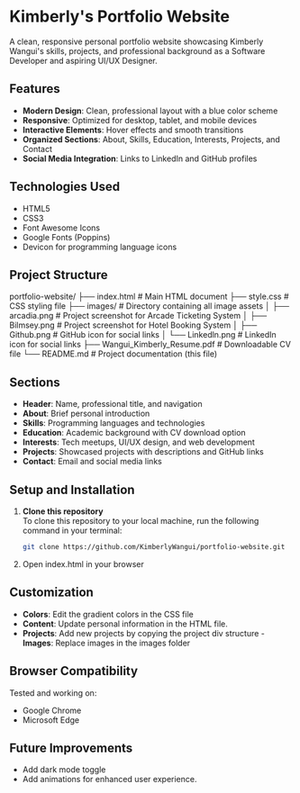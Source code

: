 # Kimberly's Portfolio Website

A clean, responsive personal portfolio website showcasing Kimberly Wangui's skills, projects, and professional background as a Software Developer and aspiring UI/UX Designer.

## Features
- **Modern Design**: Clean, professional layout with a blue color scheme
- **Responsive**: Optimized for desktop, tablet, and mobile devices
- **Interactive Elements**: Hover effects and smooth transitions
- **Organized Sections**: About, Skills, Education, Interests, Projects, and Contact
- **Social Media Integration**: Links to LinkedIn and GitHub profiles

## Technologies Used
- HTML5
- CSS3
- Font Awesome Icons
- Google Fonts (Poppins)
- Devicon for programming language icons

## Project Structure
portfolio-website/
├── index.html                  # Main HTML document
├── style.css                   # CSS styling file
├── images/                     # Directory containing all image assets
│   ├── arcadia.png             # Project screenshot for Arcade Ticketing System
│   ├── Bilmsey.png             # Project screenshot for Hotel Booking System
│   ├── Github.png              # GitHub icon for social links
│   └── Linkedln.png            # LinkedIn icon for social links
├── Wangui_Kimberly_Resume.pdf  # Downloadable CV file
└── README.md                   # Project documentation (this file)

## Sections
- **Header**: Name, professional title, and navigation
- **About**: Brief personal introduction
- **Skills**: Programming languages and technologies
- **Education**: Academic background with CV download option
- **Interests**: Tech meetups, UI/UX design, and web development
- **Projects**: Showcased projects with descriptions and GitHub links
- **Contact**: Email and social media links

## Setup and Installation
1. **Clone this repository**  
   To clone this repository to your local machine, run the following command in your terminal:
   ```bash
   git clone https://github.com/KimberlyWangui/portfolio-website.git
2. Open index.html in your browser

## Customization
- **Colors**: Edit the gradient colors in the CSS file
- **Content**: Update personal information in the HTML file.
- **Projects**: Add new projects by copying the project div structure
-**Images**: Replace images in the images folder

## Browser Compatibility
Tested and working on:
 - Google Chrome
 - Microsoft Edge

## Future Improvements
- Add dark mode toggle
- Add animations for enhanced user experience.


